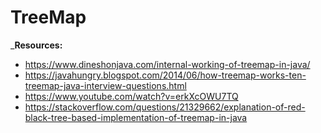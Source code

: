 # TreeMap


___Resources:__
* https://www.dineshonjava.com/internal-working-of-treemap-in-java/
* https://javahungry.blogspot.com/2014/06/how-treemap-works-ten-treemap-java-interview-questions.html
* https://www.youtube.com/watch?v=erkXcOWU7TQ
* https://stackoverflow.com/questions/21329662/explanation-of-red-black-tree-based-implementation-of-treemap-in-java